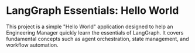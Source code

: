 # LangGraph Essentials: Hello World

This project is a simple "Hello World" application designed to help an Engineering Manager quickly learn the essentials of LangGraph. It covers fundamental concepts such as agent orchestration, state management, and workflow automation.
